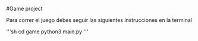 #Game project

Para correr el juego debes seguir las siguientes instrucciones en la terminal

'''sh
cd game
python3 main.py 
'''
